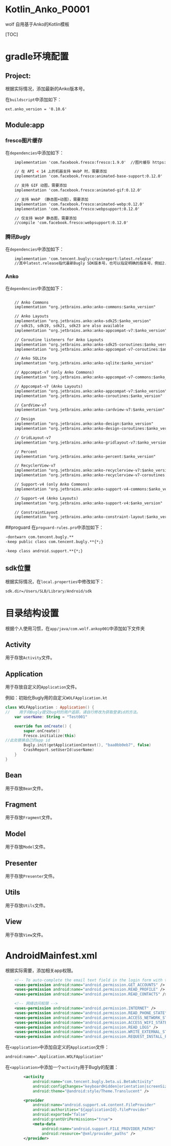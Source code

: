 # Kotlin_Anko_P0001
wolf 自用基于Anko的Kotlin模板


[TOC]




# gradle环境配置


## Project:
根据实际情况，添加最新的Anko版本号。

在`buildscript`中添加如下：
~~~xml
ext.anko_version = '0.10.6'
~~~



## Module:app

### fresco图片缓存

在`dependencies`中添加如下：

~~~xml
    implementation 'com.facebook.fresco:fresco:1.9.0'  //图片缓存 https://github.com/facebook/fresco

    // 在 API < 14 上的机器支持 WebP 时，需要添加
    implementation 'com.facebook.fresco:animated-base-support:0.12.0'

    // 支持 GIF 动图，需要添加
    implementation 'com.facebook.fresco:animated-gif:0.12.0'

    // 支持 WebP （静态图+动图），需要添加
    implementation 'com.facebook.fresco:animated-webp:0.12.0'
    implementation 'com.facebook.fresco:webpsupport:0.12.0'

    // 仅支持 WebP 静态图，需要添加
    //compile 'com.facebook.fresco:webpsupport:0.12.0'
~~~


### 腾讯Bugly
在`dependencies`中添加如下：
~~~xml
    implementation 'com.tencent.bugly:crashreport:latest.release'
    //其中latest.release指代最新Bugly SDK版本号，也可以指定明确的版本号，例如2.2.0
~~~


### Anko
在`dependencies`中添加如下：
~~~xml

    // Anko Commons
    implementation "org.jetbrains.anko:anko-commons:$anko_version"

    // Anko Layouts
    implementation "org.jetbrains.anko:anko-sdk25:$anko_version"
    // sdk15, sdk19, sdk21, sdk23 are also available
    implementation "org.jetbrains.anko:anko-appcompat-v7:$anko_version"

    // Coroutine listeners for Anko Layouts
    implementation "org.jetbrains.anko:anko-sdk25-coroutines:$anko_version"
    implementation "org.jetbrains.anko:anko-appcompat-v7-coroutines:$anko_version"

    // Anko SQLite
    implementation "org.jetbrains.anko:anko-sqlite:$anko_version"

    // Appcompat-v7 (only Anko Commons)
    implementation "org.jetbrains.anko:anko-appcompat-v7-commons:$anko_version"

    // Appcompat-v7 (Anko Layouts)
    implementation "org.jetbrains.anko:anko-appcompat-v7:$anko_version"
    implementation "org.jetbrains.anko:anko-coroutines:$anko_version"

    // CardView-v7
    implementation "org.jetbrains.anko:anko-cardview-v7:$anko_version"

    // Design
    implementation "org.jetbrains.anko:anko-design:$anko_version"
    implementation "org.jetbrains.anko:anko-design-coroutines:$anko_version"

    // GridLayout-v7
    implementation "org.jetbrains.anko:anko-gridlayout-v7:$anko_version"

    // Percent
    implementation "org.jetbrains.anko:anko-percent:$anko_version"

    // RecyclerView-v7
    implementation "org.jetbrains.anko:anko-recyclerview-v7:$anko_version"
    implementation "org.jetbrains.anko:anko-recyclerview-v7-coroutines:$anko_version"

    // Support-v4 (only Anko Commons)
    implementation "org.jetbrains.anko:anko-support-v4-commons:$anko_version"

    // Support-v4 (Anko Layouts)
    implementation "org.jetbrains.anko:anko-support-v4:$anko_version"

    // ConstraintLayout
    implementation "org.jetbrains.anko:anko-constraint-layout:$anko_version"
~~~

##proguard
在`proguard-rules.pro`中添加如下：

~~~xml
-dontwarn com.tencent.bugly.**
-keep public class com.tencent.bugly.**{*;}

-keep class android.support.**{*;}
~~~

## sdk位置

根据实际情况，在`local.properties`中修改如下：

~~~xml
sdk.dir=/Users/SLB/Library/Android/sdk
~~~


# 目录结构设置
根据个人使用习惯，在`app/java/com.wolf.ankop001`中添加如下文件夹

## Activity
用于存放`Activity`文件。

## Application
用于存放自定义的`Application`文件。

例如：初始化Bugly用的自定义`WOLFApplication.kt`

~~~kotlin
class WOLFApplication : Application() {
//    用于向Bugly提交bug时的用户追踪，请自行修改为获取登录id的方法。
    var userName: String = "Test001"

    override fun onCreate() {
        super.onCreate()
        Fresco.initialize(this)
//此处替换自己的app id
        Bugly.init(getApplicationContext(), "baa0bb0eb7", false)
        CrashReport.setUserId(userName)
    }
}
~~~


## Bean
用于存放`Bean`文件。

## Fragment
用于存放`Fragment`文件。

## Model
用于存放`Model`文件。

## Presenter
用于存放`Presenter`文件。

## Utils
用于存放`Utils`文件。

## View
用于存放`View`文件。


# AndroidMainfest.xml

根据实际需要，添加相关app权限。
~~~xml
    <!-- To auto-complete the email text field in the login form with the user's emails -->
    <uses-permission android:name="android.permission.GET_ACCOUNTS" />
    <uses-permission android:name="android.permission.READ_PROFILE" />
    <uses-permission android:name="android.permission.READ_CONTACTS" />

    <!-- 网络访问权限 -->
    <uses-permission android:name="android.permission.INTERNET" />
    <uses-permission android:name="android.permission.READ_PHONE_STATE" />
    <uses-permission android:name="android.permission.ACCESS_NETWORK_STATE" />
    <uses-permission android:name="android.permission.ACCESS_WIFI_STATE" />
    <uses-permission android:name="android.permission.READ_LOGS" />
    <uses-permission android:name="android.permission.WRITE_EXTERNAL_STORAGE" />
    <uses-permission android:name="android.permission.REQUEST_INSTALL_PACKAGES" />
~~~

在`<application>`中添加自定义的`Application`文件：
~~~xml
android:name=".Application.WOLFApplication"
~~~

在`<application>`中添加一个`activity`用于Bugly的配置：
~~~xml
        <activity
            android:name="com.tencent.bugly.beta.ui.BetaActivity"
            android:configChanges="keyboardHidden|orientation|screenSize|locale"
            android:theme="@android:style/Theme.Translucent" />

        <provider
            android:name="android.support.v4.content.FileProvider"
            android:authorities="${applicationId}.fileProvider"
            android:exported="false"
            android:grantUriPermissions="true">
            <meta-data
                android:name="android.support.FILE_PROVIDER_PATHS"
                android:resource="@xml/provider_paths" />
        </provider>
~~~
